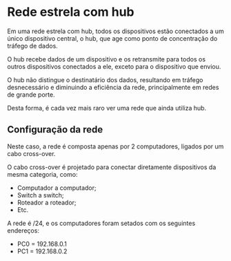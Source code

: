# Rede estrela com hub

Em uma rede estrela com hub, todos os dispositivos estão conectados a um único dispositivo central, o hub, que age como ponto de concentração do tráfego de dados.

O hub recebe dados de um dispositivo e os retransmite para todos os outros dispositivos conectados a ele, exceto para o dispositivo que enviou.

O hub não distingue o destinatário dos dados, resultando em tráfego desnecessário e diminuindo a eficiência da rede, principalmente em redes de grande porte.

Desta forma, é cada vez mais raro ver uma rede que ainda utiliza hub.

## Configuração da rede

Neste caso, a rede é composta apenas por 2 computadores, ligados por um cabo cross-over.

O cabo cross-over é projetado para conectar diretamente dispositivos da mesma categoria, como:

- Computador a computador;
- Switch a switch;
- Roteador a roteador;
- Etc.

A rede é /24, e os computadores foram setados com os seguintes endereços:

- PC0 = 192.168.0.1
- PC1 = 192.168.0.2
